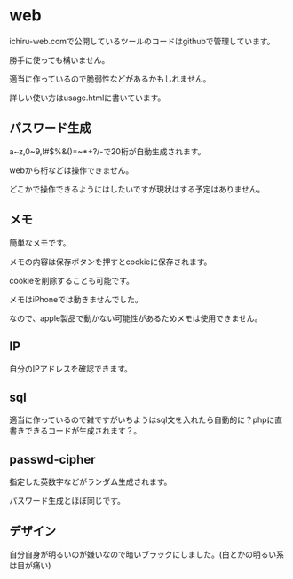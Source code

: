 # web
ichiru-web.comで公開しているツールのコードはgithubで管理しています。

勝手に使っても構いません。

適当に作っているので脆弱性などがあるかもしれません。

詳しい使い方はusage.htmlに書いています。
## パスワード生成
a~z,0~9,!#$%&()=~*+?/-で20桁が自動生成されます。

webから桁などは操作できません。

どこかで操作できるようにはしたいですが現状はする予定はありません。
## メモ
簡単なメモです。

メモの内容は保存ボタンを押すとcookieに保存されます。

cookieを削除することも可能です。

メモはiPhoneでは動きませんでした。

なので、apple製品で動かない可能性があるためメモは使用できません。
## IP
自分のIPアドレスを確認できます。
## sql
適当に作っているので雑ですがいちようはsql文を入れたら自動的に？phpに直書きできるコードが生成されます？。
## passwd-cipher
指定した英数字などがランダム生成されます。

パスワード生成とほぼ同じです。
## デザイン
自分自身が明るいのが嫌いなので暗いブラックにしました。(白とかの明るい系は目が痛い)
